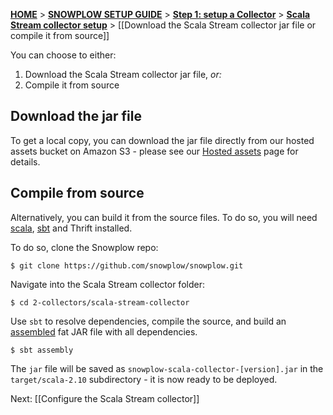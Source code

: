 [**HOME**](Home) > [**SNOWPLOW SETUP GUIDE**](Setting-up-Snowplow) > [**Step 1: setup a Collector**](Setting-up-a-Collector) > [**Scala Stream collector setup**](setting-up-the-Scala-Stream-collector) > [[Download the Scala Stream collector jar file or compile it from source]]

You can choose to either:

1. Download the Scala Stream collector jar file, _or:_
2. Compile it from source

## Download the jar file

To get a local copy, you can download the jar file directly from our hosted assets bucket on Amazon S3 - please see our [Hosted assets][s3-download] page for details.

## Compile from source

Alternatively, you can build it from the source files. To do so, you will need [scala][scala], [sbt][sbt] and Thrift installed. 

To do so, clone the Snowplow repo:

	$ git clone https://github.com/snowplow/snowplow.git

Navigate into the Scala Stream collector folder:

	$ cd 2-collectors/scala-stream-collector

Use `sbt` to resolve dependencies, compile the source, and build an [assembled][assembly] fat JAR file with all dependencies.

	$ sbt assembly

The `jar` file will be saved as `snowplow-scala-collector-[version].jar` in the `target/scala-2.10` subdirectory - it is now ready to be deployed.

Next: [[Configure the Scala Stream collector]]

[s3-download]: https://github.com/snowplow/snowplow/wiki/Hosted-assets
[scala]: http://scala-lang.org/
[sbt]: http://www.scala-sbt.org/
[thrift]: thrift.apache.org/
[assembly]: https://github.com/softprops/assembly-sbt
